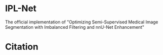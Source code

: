 # IPL-Net
The official implementation of "Optimizing Semi-Supervised Medical Image Segmentation with Imbalanced Filtering and nnU-Net Enhancement"
# Citation
